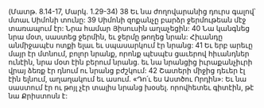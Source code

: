 (Մատթ. 8.14-17, Մարկ. 1.29-34)
38 Եւ նա ժողովարանից դուրս գալով՝ մտաւ Սիմոնի տունը: 39 Սիմոնի զոքանչը բարձր ջերմութեան մէջ տառապում էր: Նրա համար Յիսուսին աղաչեցին: 40 Նա կանգնեց նրա մօտ, սաստեց ջերմին, եւ ջերմը թողեց նրան: Հիւանդը անմիջապէս ոտքի ելաւ եւ սպասարկում էր նրանց:
41 Եւ երբ արեւը մայր էր մտնում, բոլոր նրանք, որոնք պէսպէս ցաւերով հիւանդներ ունէին, նրա մօտ էին բերում նրանց. եւ նա նրանցից իւրաքանչիւրի վրայ ձեռք էր դնում ու նրանց բժշկում: 42 Շատերի միջից դեւեր էլ էին ելնում, աղաղակում եւ ասում. «Դո՛ւ ես Աստծու Որդին»: Եւ նա սաստում էր ու թոյլ չէր տալիս նրանց խօսել. որովհետեւ գիտէին, թէ նա Քրիստոսն է:
